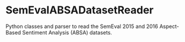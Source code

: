 # SemEvalABSADatasetReader
Python classes and parser to read the SemEval 2015 and 2016 Aspect-Based Sentiment Analysis (ABSA) datasets.
